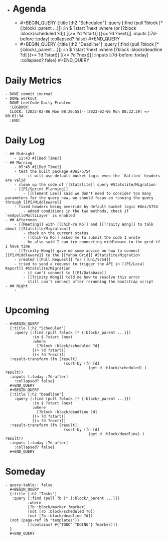 - # Agenda
	- #+BEGIN_QUERY
	  {:title [:h2 "Scheduled"]
	    :query [:find (pull ?block [* {:block/_parent ...}])
	            :in $ ?start ?next
	            :where
	            (or
	              [?block :block/scheduled ?d])
	            [(>= ?d ?start)]
	            [(<= ?d ?next)]]
	  :inputs [:7d-before :today]
	    :collapsed? false}
	  #+END_QUERY
	- #+BEGIN_QUERY
	  {:title [:h2 "Deadline"]
	    :query [:find (pull ?block [* {:block/_parent ...}])
	            :in $ ?start ?next
	            :where
	              [?block :block/deadline ?d]
	            [(>= ?d ?start)]
	            [(<= ?d ?next)]]
	    :inputs [:7d-before :today]
	    :collapsed? false}
	  #+END_QUERY
# Daily Metrics
	- DONE commit journal
	- DONE workout
	- DONE LeetCode Daily Problem
	  :LOGBOOK:
	  CLOCK: [2023-02-06 Mon 08:20:55]--[2023-02-06 Mon 08:22:29] =>  00:01:34
	  :END:
# Daily Log
	- ## Midnight
		- 11:43 #[[Bed Time]]
	- ## Morning
		- 05:45 #[[Bed Time]]
		- test the built package #Uni/5754
			- it will use default bucket logic even the `Galileo` headers are valid
		- clean up the code of [[Statslite]] query #Statslite/Migration
		- [[PI/Sprint Planning]]
			- [[Clement Lee]] said we don't need to consider too many parameters for the query now, we should focus on running the query through [[PI/Middleware]]
		- fixed headers being override by default bucket logic #Uni/5754
			- added conditions in the two methods, check if `enApolloMultiLayer` is enabled
	- ## Afternoon
		- [[Meeting]] with [[Chih-Yu Ko]] and [[Trinity Wong]] to talk about [[Statslite/Migration]]
			- check on the current status
			- [[Chih-Yu Ko]] asked me to submit the code I wrote
			- he also said I can try connecting middleware to the grid if I have time
		- [[Trinity Wong]] gave me some advice on how to connect [[PI/Middleware]] to the [[Yahoo Grid]] #Statslite/Migration
		- created [[Pull Request]] for [[Uni/5754]]
		- tried to send a request to trigger the API in [[PI/Local Report]] #Statslite/Migration
			- it can't connect to [[PI/Database]]
			- [[Trinity Wong]] told me how to resolve this error
			- still can't connect after rerunning the bootstrap script
	- ## Night
		-
# Upcoming
	- #+BEGIN_QUERY
	  {:title [:h2 "Scheduled"]
	    :query [:find (pull ?block [* {:block/_parent ...}])
	            :in $ ?start ?next
	            :where
	              [?block :block/scheduled ?d]
	            [(> ?d ?start)]
	            [(< ?d ?next)]]
	  :result-transform (fn [result]
	                          (sort-by (fn [d]
	                                     (get d :block/scheduled) ) result))    
	  :inputs [:today :7d-after]
	    :collapsed? false}
	  #+END_QUERY
	- #+BEGIN_QUERY
	  {:title [:h2 "Deadline"]
	    :query [:find (pull ?block [* {:block/_parent ...}])
	            :in $ ?start ?next
	            :where
	              [?block :block/deadline ?d]
	            [(> ?d ?start)]
	            [(< ?d ?next)]]
	  :result-transform (fn [result]
	                          (sort-by (fn [d]
	                                     (get d :block/deadline) ) result))    
	  :inputs [:today :7d-after]
	    :collapsed? false}
	  #+END_QUERY
# Someday
	- query-table:: false
	  #+BEGIN_QUERY
	  {:title [:h2 "Tasks"]
	   :query [:find (pull ?b [* {:block/_parent ...}])
	          :where
	          [?b :block/marker ?marker]
	          (not [?b :block/scheduled ?d])
	          (not [?b :block/deadline ?d])
	  (not (page-ref ?b "templates"))
	          [(contains? #{"TODO" "DOING"} ?marker)]]
	  }
	  #+END_QUERY